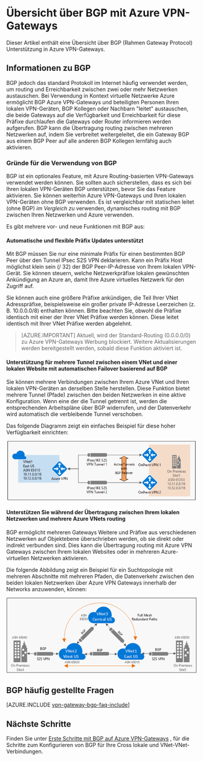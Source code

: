 <properties
   pageTitle="Übersicht über BGP mit Azure VPN-Gateways | Microsoft Azure"
   description="Dieser Artikel enthält eine Übersicht über BGP mit Azure VPN-Gateways."
   services="vpn-gateway"
   documentationCenter="na"
   authors="yushwang"
   manager="rossort"
   editor=""
   tags=""/>

<tags
   ms.service="vpn-gateway"
   ms.devlang="na"
   ms.topic="article"
   ms.tgt_pltfrm="na"
   ms.workload="infrastructure-services"
   ms.date="06/16/2016"
   ms.author="yushwang"/>

# <a name="overview-of-bgp-with-azure-vpn-gateways"></a>Übersicht über BGP mit Azure VPN-Gateways

Dieser Artikel enthält eine Übersicht über BGP (Rahmen Gateway Protocol) Unterstützung in Azure VPN-Gateways.

## <a name="about-bgp"></a>Informationen zu BGP

BGP jedoch das standard Protokoll im Internet häufig verwendet werden, um routing und Erreichbarkeit zwischen zwei oder mehr Netzwerken austauschen. Bei Verwendung in Kontext virtuelle Netzwerke Azure ermöglicht BGP Azure VPN-Gateways und beteiligten Personen Ihren lokalen VPN-Geräten, BGP Kollegen oder Nachbarn "leitet" austauschen, die beide Gateways auf die Verfügbarkeit und Erreichbarkeit für diese Präfixe durchlaufen die Gateways oder Router informieren werden aufgerufen. BGP kann die Übertragung routing zwischen mehreren Netzwerken auf, indem Sie verbreitet weitergeleitet, die ein Gateway BGP aus einem BGP Peer auf alle anderen BGP Kollegen lernfähig auch aktivieren.
 
### <a name="why-use-bgp"></a>Gründe für die Verwendung von BGP

BGP ist ein optionales Feature, mit Azure Routing-basierten VPN-Gateways verwendet werden können. Sie sollten auch sicherstellen, dass es sich bei Ihren lokalen VPN-Geräten BGP unterstützen, bevor Sie das Feature aktivieren. Sie können weiterhin Azure VPN-Gateways und Ihren lokalen VPN-Geräten ohne BGP verwenden. Es ist vergleichbar mit statischen leitet (ohne BGP) *im Vergleich zu* verwenden, dynamisches routing mit BGP zwischen Ihren Netzwerken und Azure verwenden.

Es gibt mehrere vor- und neue Funktionen mit BGP aus:

#### <a name="support-automatic-and-flexible-prefix-updates"></a>Automatische und flexible Präfix Updates unterstützt

Mit BGP müssen Sie nur eine minimale Präfix für einen bestimmten BGP Peer über den Tunnel IPsec S2S VPN deklarieren. Kann ein Präfix Host möglichst klein sein (/ 32) der BGP Peer-IP-Adresse von Ihrem lokalen VPN-Gerät. Sie können steuern, welche Netzwerkpräfixe lokalen gewünschten Ankündigung an Azure an, damit Ihre Azure virtuelles Netzwerk für den Zugriff auf.
    
Sie können auch eine größere Präfixe ankündigen, die Teil Ihrer VNet Adresspräfixe, beispielsweise ein großer private IP-Adresse Leerzeichen (z. B. 10.0.0.0/8) enthalten können. Bitte beachten Sie, obwohl die Präfixe identisch mit einer der Ihrer VNet Präfixe werden können. Diese leitet identisch mit Ihrer VNet Präfixe werden abgelehnt.

>[AZURE.IMPORTANT] Aktuell, wird der Standard-Routing (0.0.0.0/0) zu Azure VPN-Gateways Werbung blockiert. Weitere Aktualisierungen werden bereitgestellt werden, sobald diese Funktion aktiviert ist.

#### <a name="support-multiple-tunnels-between-a-vnet-and-an-on-premises-site-with-automatic-failover-based-on-bgp"></a>Unterstützung für mehrere Tunnel zwischen einem VNet und einer lokalen Website mit automatischen Failover basierend auf BGP

Sie können mehrere Verbindungen zwischen Ihrem Azure VNet und Ihren lokalen VPN-Geräten an derselben Stelle herstellen. Diese Funktion bietet mehrere Tunnel (Pfade) zwischen den beiden Netzwerken in eine aktive Konfiguration. Wenn eine der die Tunnel getrennt ist, werden die entsprechenden Arbeitspläne über BGP widerrufen, und der Datenverkehr wird automatisch die verbleibende Tunnel verschoben.
    
Das folgende Diagramm zeigt ein einfaches Beispiel für diese hoher Verfügbarkeit einrichten:
    
![Mehrerer aktive Pfade](./media/vpn-gateway-bgp-overview/multiple-active-tunnels.png)

#### <a name="support-transit-routing-between-your-on-premises-networks-and-multiple-azure-vnets"></a>Unterstützen Sie während der Übertragung zwischen Ihrem lokalen Netzwerken und mehrere Azure VNets routing

BGP ermöglicht mehreren Gateways Weitere und Präfixe aus verschiedenen Netzwerken auf Objektebene überschrieben werden, ob sie direkt oder indirekt verbunden sind. Dies kann die Übertragung routing mit Azure VPN Gateways zwischen Ihrem lokalen Websites oder in mehreren Azure-virtuellen Netzwerken aktivieren.
    
Die folgende Abbildung zeigt ein Beispiel für ein Suchtopologie mit mehreren Abschnitte mit mehreren Pfaden, die Datenverkehr zwischen den beiden lokalen Netzwerken über Azure VPN Gateways innerhalb der Networks anzuwenden, können:

![Während der Übertragung mehrere Abschnitte](./media/vpn-gateway-bgp-overview/full-mesh-transit.png)

## <a name="bgp-faqs"></a>BGP häufig gestellte Fragen


[AZURE.INCLUDE [vpn-gateway-bgp-faq-include](../../includes/vpn-gateway-bpg-faq-include.md)] 




## <a name="next-steps"></a>Nächste Schritte

Finden Sie unter [Erste Schritte mit BGP auf Azure VPN-Gateways](./vpn-gateway-bgp-resource-manager-ps.md) , für die Schritte zum Konfigurieren von BGP für Ihre Cross lokale und VNet-VNet-Verbindungen.

